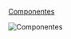 [Componentes](https://drive.google.com/file/d/1-p3UmYE5jsLc49PTpBDGjk-wq5Pqh4yX/view?usp=sharing)

![Componentes](https://app.diagrams.net/#G128isqtXfkjFR5JcUbpNoQRJYQyoxPGLI#%7B%22pageId%22%3A%22zNkJCwK3Bp0Iq2qJDKz3%22%7D)
